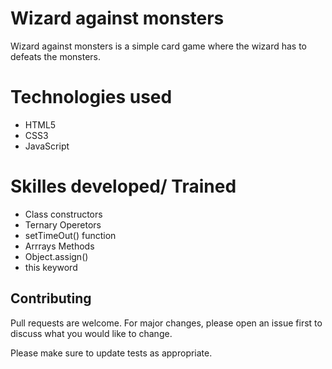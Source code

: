 # Wizard against monsters

Wizard against monsters is a simple card game where the wizard has to defeats the monsters.

# Technologies used
- HTML5
- CSS3
- JavaScript

# Skilles developed/ Trained
  - Class constructors
  - Ternary Operetors
  - setTimeOut() function
  - Arrrays Methods
  - Object.assign()
  - this keyword

## Contributing
Pull requests are welcome. For major changes, please open an issue first to discuss what you would like to change.

Please make sure to update tests as appropriate.
